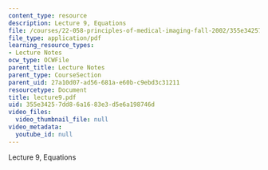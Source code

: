 ```yaml
---
content_type: resource
description: Lecture 9, Equations
file: /courses/22-058-principles-of-medical-imaging-fall-2002/355e34257dd86a1683e3d5e6a198746d_lecture9.pdf
file_type: application/pdf
learning_resource_types:
- Lecture Notes
ocw_type: OCWFile
parent_title: Lecture Notes
parent_type: CourseSection
parent_uid: 27a10d07-ad56-681a-e60b-c9ebd3c31211
resourcetype: Document
title: lecture9.pdf
uid: 355e3425-7dd8-6a16-83e3-d5e6a198746d
video_files:
  video_thumbnail_file: null
video_metadata:
  youtube_id: null
---
```

Lecture 9, Equations

